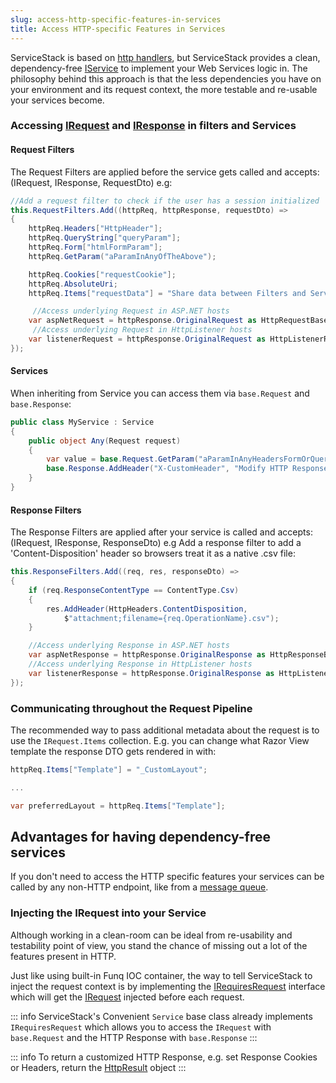 ```yaml
---
slug: access-http-specific-features-in-services
title: Access HTTP-specific Features in Services
---
```


ServiceStack is based on [http handlers](http://msdn.microsoft.com/en-us/library/system.web.ihttphandler.aspx), but ServiceStack provides a clean, dependency-free [IService](https://github.com/ServiceStack/ServiceStack/blob/master/src/ServiceStack.Interfaces/IService.cs) to implement your Web Services logic in. The philosophy behind this approach is that the less dependencies you have on your environment and its request context, the more testable and re-usable your services become. 

### Accessing [IRequest](https://github.com/ServiceStack/ServiceStack/blob/master/src/ServiceStack.Interfaces/Web/IRequest.cs) and [IResponse](https://github.com/ServiceStack/ServiceStack/blob/master/src/ServiceStack.Interfaces/Web/IResponse.cs) in filters and Services

#### Request Filters

The Request Filters are applied before the service gets called and accepts: (IRequest, IResponse, RequestDto) e.g:

```csharp
//Add a request filter to check if the user has a session initialized
this.RequestFilters.Add((httpReq, httpResponse, requestDto) =>
{
    httpReq.Headers["HttpHeader"];
    httpReq.QueryString["queryParam"];
    httpReq.Form["htmlFormParam"];
    httpReq.GetParam("aParamInAnyOfTheAbove");

    httpReq.Cookies["requestCookie"];
    httpReq.AbsoluteUri;
    httpReq.Items["requestData"] = "Share data between Filters and Services";

     //Access underlying Request in ASP.NET hosts
    var aspNetRequest = httpResponse.OriginalRequest as HttpRequestBase;
     //Access underlying Request in HttpListener hosts
    var listenerRequest = httpResponse.OriginalRequest as HttpListenerRequest;
});
```

#### Services

When inheriting from Service you can access them via `base.Request` and `base.Response`:

```csharp
public class MyService : Service
{
    public object Any(Request request)
    {
        var value = base.Request.GetParam("aParamInAnyHeadersFormOrQueryString");
        base.Response.AddHeader("X-CustomHeader", "Modify HTTP Response in Service");
    }
}
```

#### Response Filters

The Response Filters are applied after your service is called and accepts: (IRequest, IResponse, ResponseDto) e.g Add a response filter to add a 'Content-Disposition' header so browsers treat it as a native .csv file:

```csharp
this.ResponseFilters.Add((req, res, responseDto) => 
{
    if (req.ResponseContentType == ContentType.Csv)
    {
        res.AddHeader(HttpHeaders.ContentDisposition,
            $"attachment;filename={req.OperationName}.csv");
    }

    //Access underlying Response in ASP.NET hosts
    var aspNetResponse = httpResponse.OriginalResponse as HttpResponseBase;
    //Access underlying Response in HttpListener hosts
    var listenerResponse = httpResponse.OriginalResponse as HttpListenerResponse;
});
```

### Communicating throughout the Request Pipeline

The recommended way to pass additional metadata about the request is to use the `IRequest.Items` collection. E.g. you can change what Razor View template the response DTO gets rendered in with: 

```csharp
httpReq.Items["Template"] = "_CustomLayout";

...

var preferredLayout = httpReq.Items["Template"];
```

## Advantages for having dependency-free services

If you don't need to access the HTTP specific features your services can be called by any non-HTTP endpoint,  like from a [message queue](/messaging).

### Injecting the IRequest into your Service

Although working in a clean-room can be ideal from re-usability and testability point of view, you stand the chance of missing out a lot of the features present in HTTP.

Just like using built-in Funq IOC container, the way to tell ServiceStack to inject the request context is by implementing the [IRequiresRequest](https://github.com/ServiceStack/ServiceStack/blob/master/src/ServiceStack.Interfaces/Web/IRequiresRequest.cs) interface which will get the [IRequest](https://github.com/ServiceStack/ServiceStack/blob/master/src/ServiceStack.Interfaces/Web/IRequest.cs) injected before each request.

::: info
ServiceStack's Convenient `Service` base class already implements `IRequiresRequest` which allows you to access the `IRequest` with `base.Request` and the HTTP Response with `base.Response`
:::

::: info
To return a customized HTTP Response, e.g. set Response Cookies or Headers, return the [HttpResult](https://github.com/ServiceStack/ServiceStack/blob/master/src/ServiceStack/HttpResult.cs) object
:::
